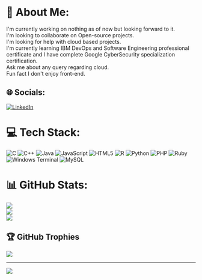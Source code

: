 # 💫 About Me:
I'm currently working on nothing as of now but looking forward to it.<br>I'm looking to collaborate on Open-source projects.<br>I'm looking for help with cloud based projects.<br>I'm currently learning IBM DevOps and Software Engineering professional certificate and I have complete Google CyberSecurity specialization certification.<br>Ask me about any query regarding cloud.<br>Fun fact I don't enjoy front-end.


## 🌐 Socials:
[![LinkedIn](https://img.shields.io/badge/LinkedIn-%230077B5.svg?logo=linkedin&logoColor=white)](https://linkedin.com/in/nitin-chauhan910) 

# 💻 Tech Stack:
![C](https://img.shields.io/badge/c-%2300599C.svg?style=plastic&logo=c&logoColor=white) ![C++](https://img.shields.io/badge/c++-%2300599C.svg?style=plastic&logo=c%2B%2B&logoColor=white) ![Java](https://img.shields.io/badge/java-%23ED8B00.svg?style=plastic&logo=openjdk&logoColor=white) ![JavaScript](https://img.shields.io/badge/javascript-%23323330.svg?style=plastic&logo=javascript&logoColor=%23F7DF1E) ![HTML5](https://img.shields.io/badge/html5-%23E34F26.svg?style=plastic&logo=html5&logoColor=white) ![R](https://img.shields.io/badge/r-%23276DC3.svg?style=plastic&logo=r&logoColor=white) ![Python](https://img.shields.io/badge/python-3670A0?style=plastic&logo=python&logoColor=ffdd54) ![PHP](https://img.shields.io/badge/php-%23777BB4.svg?style=plastic&logo=php&logoColor=white) ![Ruby](https://img.shields.io/badge/ruby-%23CC342D.svg?style=plastic&logo=ruby&logoColor=white) ![Windows Terminal](https://img.shields.io/badge/Windows%20Terminal-%234D4D4D.svg?style=plastic&logo=windows-terminal&logoColor=white) ![MySQL](https://img.shields.io/badge/mysql-4479A1.svg?style=plastic&logo=mysql&logoColor=white)
# 📊 GitHub Stats:
![](https://github-readme-stats.vercel.app/api?username=thatquietkid&theme=dark&hide_border=false&include_all_commits=false&count_private=true)<br/>
![](https://github-readme-streak-stats.herokuapp.com/?user=thatquietkid&theme=dark&hide_border=false)<br/>
![](https://github-readme-stats.vercel.app/api/top-langs/?username=thatquietkid&theme=dark&hide_border=false&include_all_commits=false&count_private=true&layout=compact)

## 🏆 GitHub Trophies
![](https://github-profile-trophy.vercel.app/?username=thatquietkid&theme=radical&no-frame=false&no-bg=true&margin-w=4)

---
[![](https://visitcount.itsvg.in/api?id=thatquietkid&icon=0&color=0)](https://visitcount.itsvg.in)

<!-- Proudly created with GPRM ( https://gprm.itsvg.in ) -->
